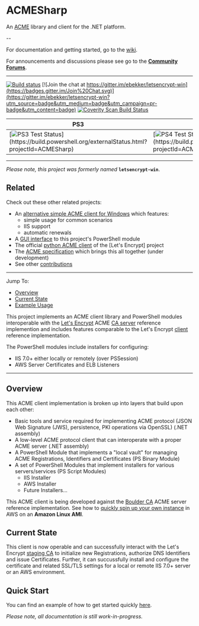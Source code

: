 # ACMESharp

An [ACME](https://github.com/letsencrypt/acme-spec) library and client for the .NET platform.

--

For documentation and getting started, go to the [wiki](https://github.com/ebekker/ACMESharp/wiki).

For announcements and discussions please see go to the **[Community Forums](http://groups.google.com/group/acmesharp)**.

---

[![Build status](https://ci.appveyor.com/api/projects/status/0knwrhni528xi2rs?svg=true)](https://ci.appveyor.com/project/ebekker/acmesharp)
[![Join the chat at https://gitter.im/ebekker/letsencrypt-win](https://badges.gitter.im/Join%20Chat.svg)](https://gitter.im/ebekker/letsencrypt-win?utm_source=badge&utm_medium=badge&utm_campaign=pr-badge&utm_content=badge)
<a href="https://scan.coverity.com/projects/acmesharp">
  <img alt="Coverity Scan Build Status"
       src="https://scan.coverity.com/projects/7030/badge.svg"/>
</a>


| PS3 | PS4 | PS5 |
------|-----|------
[![PS3 Test Status](https://build.powershell.org/app/rest/builds/buildType:\(id:ACMESharp_InstallTestOnPs3\)/statusIcon.svg)](https://build.powershell.org/externalStatus.html?projectId=ACMESharp) | [![PS4 Test Status](https://build.powershell.org/app/rest/builds/buildType:\(id:ACMESharp_InstallTestOnPs4\)/statusIcon.svg)](https://build.powershell.org/externalStatus.html?projectId=ACMESharp) | [![PS5 Test Status](https://build.powershell.org/app/rest/builds/buildType:\(id:ACMESharp_InstallTestOnPs5\)/statusIcon.svg)](https://build.powershell.org/externalStatus.html?projectId=ACMESharp)


---

*Please note, this project was formerly named* **`letsencrypt-win`**.

## Related

Check out these other related projects:

* An [alternative simple ACME client for Windows](https://github.com/Lone-Coder/letsencrypt-win-simple) which features:
  * simple usage for common scenarios
  * IIS support
  * automatic renewals
* A [GUI interface](http://webprofusion.com/apps/certify) to this project's PowerShell module
* The official [python ACME client](https://github.com/letsencrypt/letsencrypt) of the [Let's Encrypt] project
* The [ACME specification](https://github.com/ietf-wg-acme/acme) which brings this all together (under development)
* See other [contributions](https://github.com/ebekker/ACMESharp/wiki/Contributions)

---

Jump To:
* [Overview](#overview)
* [Current State](#current-state)
* [Example Usage](#example-usage)

This project implements an ACME client library and PowerShell modules interoperable with the [Let's Encrypt](https://letsencrypt.org/) ACME [CA server](https://github.com/letsencrypt/boulder) reference implemention and includes features comparable to the Let's Encrypt [client](https://github.com/letsencrypt/letsencrypt) reference implementation.

The PowerShell modules include installers for configuring:
* IIS 7.0+ either locally or remotely (over PSSession)
* AWS Server Certificates and ELB Listeners

---

## Overview

This ACME client implementation is broken up into layers that build upon each other:
* Basic tools and service required for implementing ACME protocol (JSON Web Signature (JWS), persistence, PKI operations via OpenSSL) (.NET assembly)
* A low-level ACME protocol client that can interoperate with a proper ACME server (.NET assembly)
* A PowerShell Module that implements a "local vault" for managing ACME Registrations, Identifiers and Certificates (PS Binary Module)
* A set of PowerShell Modules that implement installers for various servers/services (PS Script Modules)
  * IIS Installer
  * AWS Installer
  * Future Installers...

This ACME client is being developed against the [Boulder CA](https://github.com/letsencrypt/boulder) ACME server reference implementation.  See how to [quickly spin up your own instance](https://github.com/ebekker/ACMESharp/wiki/Setup-Boulder-CA-on-Amazon-Linux) in AWS on an **Amazon Linux AMI**.

## Current State

This client is now operable and can successfully interact with the Let's Encrypt  [staging CA](https://acme-staging.api.letsencrypt.org/) to initialize new Registrations, authorize DNS Identifiers and issue Certificates.  Further, it can succussfully install and configure the certificate and related SSL/TLS settings for a local or remote IIS 7.0+ server or an AWS environment.

## Quick Start

You can find an example of how to get started quickly [here](https://github.com/ebekker/ACMESharp/wiki/Quick-Start).

*Please note, all documentation is still work-in-progress.*

